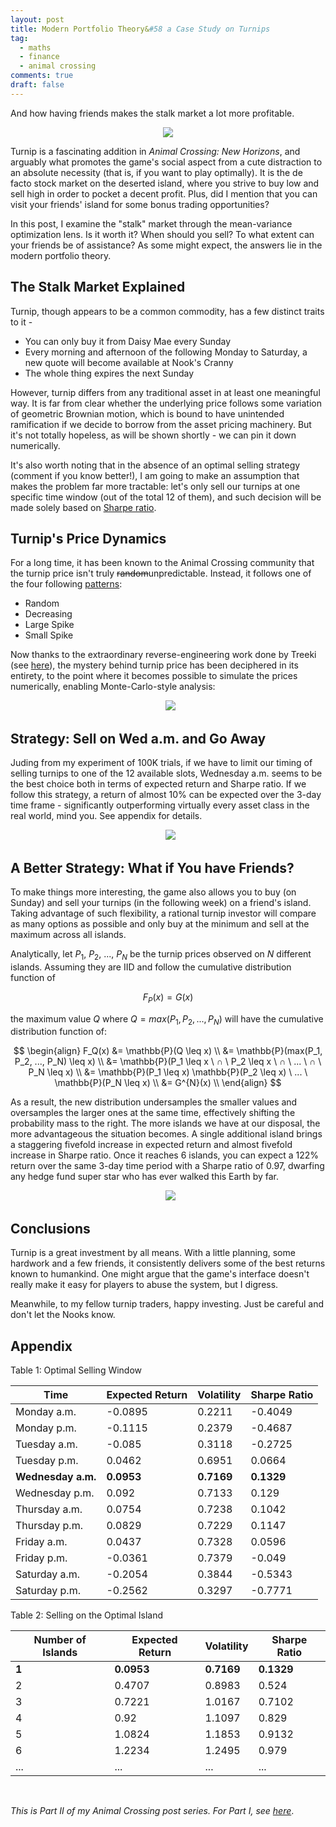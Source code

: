 ```yaml
---
layout: post
title: Modern Portfolio Theory&#58 a Case Study on Turnips
tag:
  - maths
  - finance
  - animal crossing
comments: true
draft: false
---
```


And how having friends makes the stalk market a lot more profitable.

<div align="center">
  <img src="https://shawenyao.github.io/Photos/Animal Crossing/005.jpg" />
</div>

Turnip is a fascinating addition in _Animal Crossing: New Horizons_, and arguably what promotes the game's social aspect from a cute distraction to an absolute necessity (that is, if you want to play optimally). It is the de facto stock market on the deserted island, where you strive to buy low and sell high in order to pocket a decent profit. Plus, did I mention that you can visit your friends' island for some bonus trading opportunities?

In this post, I examine the "stalk" market through the mean-variance optimization lens. Is it worth it? When should you sell? To what extent can your friends be of assistance? As some might expect, the answers lie in the modern portfolio theory. 

## The Stalk Market Explained
Turnip, though appears to be a common commodity, has a few distinct traits to it -
* You can only buy it from Daisy Mae every Sunday
* Every morning and afternoon of the following Monday to Saturday, a new quote will become available at Nook's Cranny
* The whole thing expires the next Sunday

However, turnip differs from any traditional asset in at least one meaningful way. It is far from clear whether the underlying price follows some variation of geometric Brownian motion, which is bound to have unintended ramification if we decide to borrow from the asset pricing machinery. But it's not totally hopeless, as will be shown shortly - we can pin it down numerically.
 
It's also worth noting that in the absence of an optimal selling strategy (comment if you know better!), I am going to make an assumption that makes the problem far more tractable: let's only sell our turnips at one specific time window (out of the total 12 of them), and such decision will be made solely based on [Sharpe ratio](https://en.wikipedia.org/wiki/Sharpe_ratio).

## Turnip's Price Dynamics
For a long time, it has been known to the Animal Crossing community that the turnip price isn't truly ~~random~~unpredictable. Instead, it follows one of the four following [patterns](https://animalcrossing.fandom.com/wiki/White_turnip):
* Random 
* Decreasing
* Large Spike
* Small Spike

Now thanks to the extraordinary reverse-engineering work done by Treeki (see [here](https://gist.github.com/Treeki/85be14d297c80c8b3c0a76375743325b)), the mystery behind turnip price has been deciphered in its entirety, to the point where it becomes possible to simulate the prices numerically, enabling Monte-Carlo-style analysis:

<div align="center">
  <img src="https://shawenyao.github.io/R/output/animal_crossing/turnip_price.png" />
</div>


## Strategy: Sell on Wed a.m. and Go Away

Juding from my experiment of 100K trials, if we have to limit our timing of selling turnips to one of the 12 available slots, Wednesday a.m. seems to be the best choice both in terms of expected return and Sharpe ratio. If we follow this strategy, a return of almost 10% can be expected over the 3-day time frame - significantly outperforming virtually every asset class in the real world, mind you. See appendix for details.

<div align="center">
  <img src="https://shawenyao.github.io/R/output/animal_crossing/turnip_return.png" />
</div>

## A Better Strategy: What if You have Friends?
To make things more interesting, the game also allows you to buy (on Sunday) and sell your turnips (in the following week) on a friend's island. Taking advantage of such flexibility, a rational turnip investor will compare as many options as possible and only buy at the minimum and sell at the maximum across all islands.

Analytically, let $P_1$, $P_2$, ..., $P_N$ be the turnip prices observed on $N$ different islands. Assuming they are IID and follow the cumulative distribution function of

$$
F_P(x) = G(x)
$$

the maximum value $Q$ where $Q = max(P_1, P_2, ..., P_N)$ will have the cumulative distribution function of:

$$
\begin{align}
F_Q(x) 
&= \mathbb{P}(Q \leq x) \\
&= \mathbb{P}(max(P_1, P_2, ..., P_N) \leq x) \\
&= \mathbb{P}(P_1 \leq x \ ∩ \ P_2 \leq x \ ∩ \ ... \ ∩ \ P_N \leq x) \\
&= \mathbb{P}(P_1 \leq x) \mathbb{P}(P_2 \leq x) \ ... \ \mathbb{P}(P_N \leq x) \\
&= G^{N}(x) \\
\end{align}
$$

As a result, the new distribution undersamples the smaller values and oversamples the larger ones at the same time, effectively shifting the probability mass to the right. The more islands we have at our disposal, the more advantageous the situation becomes. A single additional island brings a staggering fivefold increase in expected return and almost fivefold increase in Sharpe ratio. Once it reaches 6 islands, you can expect a 122% return over the same 3-day time period with a Sharpe ratio of 0.97, dwarfing any hedge fund super star who has ever walked this Earth by far.

<div align="center">
  <img src="https://shawenyao.github.io/R/output/animal_crossing/turnip_return_multiple_islands.png" />
</div>

## Conclusions

Turnip is a great investment by all means. With a little planning, some hardwork and a few friends, it consistently delivers some of the best returns known to humankind. One might argue that the game's interface doesn't really make it easy for players to abuse the system, but I digress.

Meanwhile, to my fellow turnip traders, happy investing. Just be careful and don't let the Nooks know.

## Appendix

Table 1: Optimal Selling Window

| Time | Expected Return | Volatility | Sharpe Ratio |
|---|---|---|---|
| Monday a.m. | -0.0895 | 0.2211 | -0.4049 |
| Monday p.m. | -0.1115 | 0.2379 | -0.4687 |
| Tuesday a.m. | -0.085 | 0.3118 | -0.2725 |
| Tuesday p.m. | 0.0462 | 0.6951 | 0.0664 |
| **Wednesday a.m.** | **0.0953** | **0.7169** | **0.1329** |
| Wednesday p.m. | 0.092 | 0.7133 | 0.129 |
| Thursday a.m. | 0.0754 | 0.7238 | 0.1042 |
| Thursday p.m. | 0.0829 | 0.7229 | 0.1147 |
| Friday a.m. | 0.0437 | 0.7328 | 0.0596 |
| Friday p.m. | -0.0361 | 0.7379 | -0.049 |
| Saturday a.m. | -0.2054 | 0.3844 | -0.5343 |
| Saturday p.m. | -0.2562 | 0.3297 | -0.7771 |

Table 2: Selling on the Optimal Island

| Number of Islands | Expected Return | Volatility | Sharpe Ratio |
|---|---|---|---|
| **1** | **0.0953** | **0.7169** | **0.1329** |
| 2 | 0.4707 | 0.8983 | 0.524 |
| 3 | 0.7221 | 1.0167 | 0.7102 |
| 4 | 0.92 | 1.1097 | 0.829 |
| 5 | 1.0824 | 1.1853 | 0.9132 |
| 6 | 1.2234 | 1.2495 | 0.979 |
| ... | ... | ... | ... |

<br>

_This is Part II of my Animal Crossing post series. For Part I, see [here](/Where-is-My-Island/)_.

